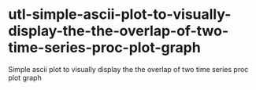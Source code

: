 # utl-simple-ascii-plot-to-visually-display-the-the-overlap-of-two-time-series-proc-plot-graph
Simple ascii plot to visually display the the overlap of two time series proc plot graph
